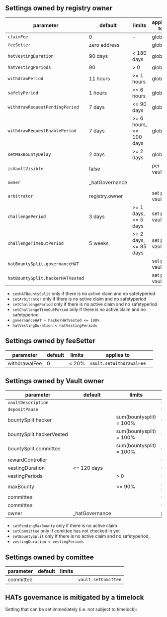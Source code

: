 
## Settings owned by registry owner
| parameter  | default | limits  | applies to | | 
|-|-|-|-|-|
|`claimFee`|0 | - |global|`setClaimFee`|
|`feeSetter`|zero address | |global|`setFeeSetter`
|`hatVestingDuration`|90 days | < 180 days | global |  `setHatVestingParams`
|`hatVestingPeriods`| 90 | > 0 |global|  `setHatVestingParams`
|`withdrawPeriod`|11 hours | >= 1 hours |global|`setWithdrawSafetyPeriod`
|`safetyPeriod`|1 hours | <= 6 hours | global ||`setWithdrawSafetyPeriod`
|`withdrawRequestPendingPeriod`| 7 days | <= 90 days|global|`setWithdrawRequestParams`
|`withdrawRequestEnablePeriod`|7 days |>= 6 hours, <= 100 days|global||`setWithdrawRequestParams`
|`setMaxBountyDelay`| 2 days |>= 2 days|global|`setMaxBountyDelay`
|`isVaultVisible`| false ||per vault|`setVaultVisibility`
|`owner`| _hatGovernance | || `transferOwnership`, `renounceOwnership` 
|`arbitrator`|registry.owner| | set per vault | `vault.setArbitrator`
|`challengePeriod`|3 days | >= 1 days, <= 5 days | set per vault | `vault.setChallengePeriod`
|`challengeTimeOutPeriod`| 5 weeks | >= 2 days, <= 85 days| set per vault | `vault.setChallengeTimeOutPeriod`
|`hatBountySplit.governanceHAT` || |set per vault|`vault.setHATBountySplit`
|`hatBountySplit.hackerHATVested` || |set per vault|`vault.setHATBountySplit`


-  `setHATBountySplit` only if there is no active claim and no safetyperiod
-  `setArbitrator` only if there is no active claim and no safetyperiod
-  `setChallengePeriod` only if there is no active claim and no safetyperiod 
-  `setChallengeTimeOutPeriod` only if there is no active claim and no safetyperiod 
- `governanceHAT + hackerHATVested <= 100%`
- `hatVestingDuration < hatVestingPeriods`

## Settings owned by feeSetter

| parameter  | default | limits  | applies to | | 
|-|-|-|-|-|
|withdrawalFee| 0| < 20% |`vault.setWithdrawalFee`


## Settings owned by Vault owner

| parameter  | default | limits  | | 
|-|-|-|-|
|`vaultDescription`| | | `setVaultDescription`
|`depositPause`| | |  `setDepositPause`
|bountySplit.hacker| | sum(bountysplit) = 100%|`setBountySplit` 
|bountySplit.hackerVested| |sum(bountysplit) = 100% |`setBountySplit` 
|bountySplit.committee| | sum(bountysplit) = 100%| `setBountySplit`
|rewardController| | | `setRewardController`
|vestingDuration| <= 120 days| | `setVestingParams`
|vestingPeriods|| > 0|`setVestingParams` 
|maxBounty| | <= 90%|`setPendingMaxBounty`, `setMaxBounty` 
|committee| | | `setComittee`
|committee  | | | `setComittee`
|owner| _hatGovernance | | per vault | vault.owner |`transferOwnership`, `renounceOwnership`  


- `setPendingMaxBounty` only if there is no active claim
-  `setCommittee` only if comittee has not checked in yet 
-  `setBountySplit` only if there is no active claim and no safetyperiod, 
- `vestingDuration < vestingPeriods`


## Settings owned by comittee
| parameter  | default | limits  | | 
|-|-|-|-|
|committee  | | | `vault.setComittee`


## HATs governance is mitigated by a timelock

Setting that can be set immediately (i.e. not subject to timelock):

